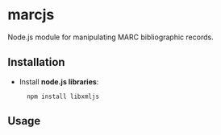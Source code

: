 # marcjs

Node.js module for manipulating MARC bibliographic records.

## Installation

* Install __node.js libraries__:
 
        npm install libxmljs

## Usage


